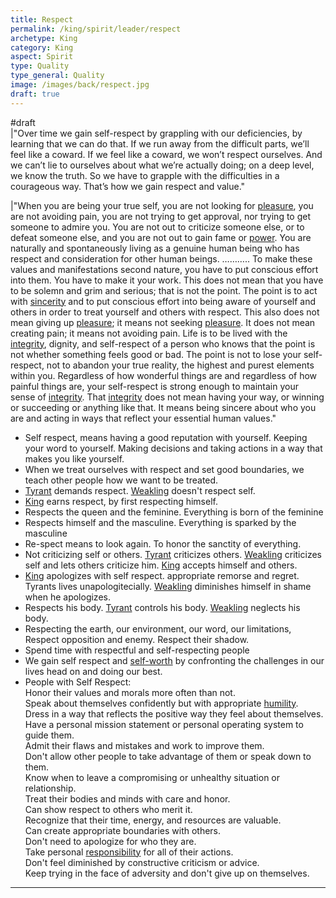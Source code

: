 ```yaml
---
title: Respect
permalink: /king/spirit/leader/respect
archetype: King
category: King
aspect: Spirit
type: Quality
type_general: Quality
image: /images/back/respect.jpg
draft: true
---
```

#draft   
|"Over time we gain self-respect by grappling with our deficiencies, by learning that we can do that. If we run away from the difficult parts, we’ll feel like a coward. If we feel like a coward, we won’t respect ourselves. And we can’t lie to ourselves about what we’re actually doing; on a deep level, we know the truth. So we have to grapple with the difficulties in a courageous way. That’s how we gain respect and value."  
  
|"When you are being your true self, you are not looking for [pleasure](/lover/heart/romantic/pleasure), you are not avoiding pain, you are not trying to get approval, nor trying to get someone to admire you. You are not out to criticize someone else, or to defeat someone else, and you are not out to gain fame or [power](/king/mature_king/power). You are naturally and spontaneously living as a genuine human being who has respect and consideration for other human beings. ……….. To make these values and manifestations second nature, you have to put conscious effort into them. You have to make it your work. This does not mean that you have to be solemn and grim and serious; that is not the point. The point is to act with [sincerity](/warrior/heart/explorer/sincerity) and to put conscious effort into being aware of yourself and others in order to treat yourself and others with respect. This also does not mean giving up [pleasure](/lover/heart/romantic/pleasure); it means not seeking [pleasure](/lover/heart/romantic/pleasure). It does not mean creating pain; it means not avoiding pain. Life is to be lived with the [integrity](/king/body/peace_maker/integrity), dignity, and self-respect of a person who knows that the point is not whether something feels good or bad. The point is not to lose your self-respect, not to abandon your true reality, the highest and purest elements within you. Regardless of how wonderful things are and regardless of how painful things are, your self-respect is strong enough to maintain your sense of [integrity](/king/body/peace_maker/integrity). That [integrity](/king/body/peace_maker/integrity) does not mean having your way, or winning or succeeding or anything like that. It means being sincere about who you are and acting in ways that reflect your essential human values."  
  
- Self respect, means having a good reputation with yourself. Keeping your word to yourself. Making decisions and taking actions in a way that makes you like yourself.   
- When we treat ourselves with respect and set good boundaries, we teach other people how we want to be treated.   
- [Tyrant](/king/mature_king/tyrant_shadow) demands respect. [Weakling](/king/mature_king/weakling_shadow) doesn't respect self.   
- [King](/king/mature_king) earns respect, by first respecting himself.   
- Respects the queen and the feminine. Everything is born of the feminine  
- Respects himself and the masculine. Everything is sparked by the masculine  
- Re-spect means to look again. To honor the sanctity of everything.   
- Not criticizing self or others. [Tyrant](/king/mature_king/tyrant_shadow) criticizes others. [Weakling](/king/mature_king/weakling_shadow) criticizes self and lets others criticize him. [King](/king/mature_king) accepts himself and others.   
- [King](/king/mature_king) apologizes with self respect. appropriate remorse and regret. Tyrants lives unapologitecially. [Weakling](/king/mature_king/weakling_shadow) diminishes himself in shame when he apologizes.   
- Respects his body. [Tyrant](/king/mature_king/tyrant_shadow) controls his body. [Weakling](/king/mature_king/weakling_shadow) neglects his body.   
- Respecting the earth, our environment, our word, our limitations, Respect opposition and enemy. Respect their shadow.   
- Spend time with respectful and self-respecting people  
- We gain self respect and [self-worth](/warrior/heart/explorer/self-worth) by confronting the challenges in our lives head on and doing our best.   
- People with Self Respect:   
 Honor their values and morals more often than not.  
 Speak about themselves confidently but with appropriate [humility](/warrior/heart/explorer/humility).  
 Dress in a way that reflects the positive way they feel about themselves.  
 Have a personal mission statement or personal operating system to guide them.  
 Admit their flaws and mistakes and work to improve them.  
 Don't allow other people to take advantage of them or speak down to them.  
 Know when to leave a compromising or unhealthy situation or relationship.  
 Treat their bodies and minds with care and honor.  
 Can show respect to others who merit it.  
 Recognize that their time, energy, and resources are valuable.  
 Can create appropriate boundaries with others.  
 Don't need to apologize for who they are.  
 Take personal [responsibility](/king/mature_king/responsibility) for all of their actions.  
 Don't feel diminished by constructive criticism or advice.  
 Keep trying in the face of adversity and don't give up on themselves.  
  
  
---
